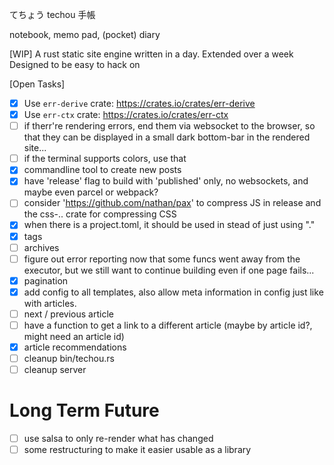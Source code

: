 てちょう
techou
手帳

notebook, memo pad, (pocket) diary 

[WIP]
A rust static site engine written in a day. 
Extended over a week
Designed to be easy to hack on

[Open Tasks]
- [x] Use `err-derive` crate: https://crates.io/crates/err-derive
- [x] Use `err-ctx` crate: https://crates.io/crates/err-ctx
- [ ] if therr're rendering errors, end them via websocket to the browser, so that they can be displayed in a small dark bottom-bar in the rendered site...
- [ ] if the terminal supports colors, use that
- [x] commandline tool to create new posts
- [x] have 'release' flag to build with 'published' only, no websockets, and maybe even parcel or webpack?
- [ ] consider 'https://github.com/nathan/pax' to compress JS in release and the css-.. crate for compressing CSS
- [x] when there is a project.toml, it should be used in stead of just using "."
- [x] tags
- [ ] archives
- [ ] figure out error reporting now that some funcs went away from the executor, but we still want to continue building even if one page fails...
- [x] pagination
- [x] add config to all templates, also allow meta information in config just like with articles.
- [ ] next / previous article
- [ ] have a function to get a link to a different article (maybe by article id?, might need an article id)
- [x] article recommendations
- [ ] cleanup bin/techou.rs
- [ ] cleanup server
# Long Term Future
- [ ] use salsa to only re-render what has changed
- [ ] some restructuring to make it easier usable as a library
